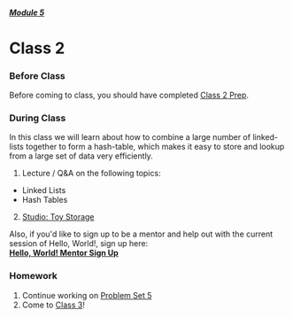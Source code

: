 ##### [Module 5](../../)

# Class 2

### Before Class

Before coming to class, you should have completed [Class 2 Prep](../class2-prep).

### During Class
In this class we will learn about how to combine a large number of linked-lists together to form a hash-table, which makes it easy to store and lookup from a large set of data very efficiently.

1. Lecture / Q&A on the following topics:
  * Linked Lists 
  * Hash Tables

2. [Studio: Toy Storage](../studios/toy-storage)

Also, if you'd like to sign up to be a mentor and help out with the current session of Hello, World!, sign up here:<br> **<a href="https://docs.google.com/forms/d/1eAta17WuL3TAI0HIbNyAcfGFcDoRjmoq6Ukgd-p1Ul0/viewform" target="_blank">Hello, World! Mentor Sign Up</a>**

### Homework
1. Continue working on [Problem Set 5](../problem-set)
2. Come to [Class 3](../class3)!
